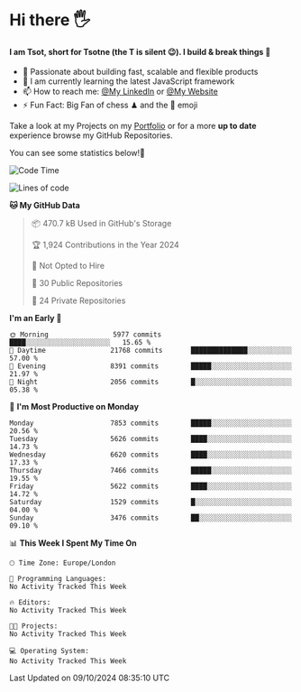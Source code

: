 # Hi there :raised_hand_with_fingers_splayed:
#### I am Tsot, short for Tsotne (the T is silent :wink:). I build & break things :space_invader:
- :telescope: Passionate about building fast, scalable and flexible products
- :seedling: I am currently learning the latest JavaScript framework 
- :mailbox: How to reach me: [@My LinkedIn](https://www.linkedin.com/in/tsotne-gvadzabia/) or [@My Website](https://tsotne.co.uk/contact)
- :zap: Fun Fact: Big Fan of chess ♟ and the 👾 emoji

Take a look at my Projects on my [Portfolio](https://tsotne.co.uk/) or for a more **up to date** experience browse my GitHub Repositories.

You can see some statistics below!:space_invader:
<!--START_SECTION:waka-->
![Code Time](http://img.shields.io/badge/Code%20Time-761%20hrs%202%20mins-blue)

![Lines of code](https://img.shields.io/badge/From%20Hello%20World%20I%27ve%20Written-13.7%20million%20lines%20of%20code-blue)

**🐱 My GitHub Data** 

> 📦 470.7 kB Used in GitHub's Storage 
 > 
> 🏆 1,924 Contributions in the Year 2024
 > 
> 🚫 Not Opted to Hire
 > 
> 📜 30 Public Repositories 
 > 
> 🔑 24 Private Repositories 
 > 
**I'm an Early 🐤** 

```text
🌞 Morning                5977 commits        ████░░░░░░░░░░░░░░░░░░░░░   15.65 % 
🌆 Daytime                21768 commits       ██████████████░░░░░░░░░░░   57.00 % 
🌃 Evening                8391 commits        █████░░░░░░░░░░░░░░░░░░░░   21.97 % 
🌙 Night                  2056 commits        █░░░░░░░░░░░░░░░░░░░░░░░░   05.38 % 
```
📅 **I'm Most Productive on Monday** 

```text
Monday                   7853 commits        █████░░░░░░░░░░░░░░░░░░░░   20.56 % 
Tuesday                  5626 commits        ████░░░░░░░░░░░░░░░░░░░░░   14.73 % 
Wednesday                6620 commits        ████░░░░░░░░░░░░░░░░░░░░░   17.33 % 
Thursday                 7466 commits        █████░░░░░░░░░░░░░░░░░░░░   19.55 % 
Friday                   5622 commits        ████░░░░░░░░░░░░░░░░░░░░░   14.72 % 
Saturday                 1529 commits        █░░░░░░░░░░░░░░░░░░░░░░░░   04.00 % 
Sunday                   3476 commits        ██░░░░░░░░░░░░░░░░░░░░░░░   09.10 % 
```


📊 **This Week I Spent My Time On** 

```text
🕑︎ Time Zone: Europe/London

💬 Programming Languages: 
No Activity Tracked This Week

🔥 Editors: 
No Activity Tracked This Week

🐱‍💻 Projects: 
No Activity Tracked This Week

💻 Operating System: 
No Activity Tracked This Week
```


 Last Updated on 09/10/2024 08:35:10 UTC
<!--END_SECTION:waka-->
